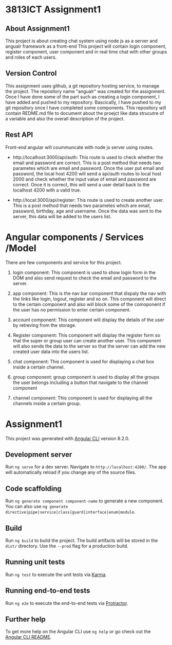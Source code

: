 # 3813ICT Assignment1

## About Assignment1 
 This project is about creating chat system using node js as a server and angualr framework as a front-end This project will contain login component, register component, user component and in real time chat with other groups and roles of each users.
 
## Version Control
This assignment uses github, a git repository hosting service, to manage the project. The repository name "angualr" was created for the assignment. Once I have done some of the part such as creating a login component, I have added and pushed to my repository. Bascically, I have pushed to my git repository once I have completed some components. This repository will contain REDME.md file to document about the proejct like data strucutre of a variable and also the overall description of the project.

## Rest API 
 Front-end angular will coummuncate with node js server using routes. 
 
 * http://localhost:3000/api/auth: This route is used to check whether the email and password are correct. This is a post method that needs two parametes which are email and password. Once the user put email and password, the local host 4200 will send a api/auth routes to local host 2000 and check whether the input value of email and password are correct. Once it is correct, this will send a user detail back to the localhost 4200 with a valid true.
 
 * http://local:3000/api/register: This route is used to create another user. This is a post method that needs two parametes which are email, password, birthday, age and username. Once the data was sent to the server, this data will be added to the users list. 

# Angular components / Services /Model
  There are few components and service for this project.
  1. login component: This component is used to show login form in the DOM and also send request to check the email and password  to the server.
  
  2. app component: This is the nav bar component that dispaly the nav with the links like login, logout, register and so on. This component will direct to the certain component and also will block some of the comoponent if the user has no permission to enter certain component.
  
  3. account component: This component will display the details of the user by retreving from the storage.
  
  4. Register component: This component will display the register form so that the super or group user can create another user. This component will also sends the data to the server so that the server can add the new created user data into the users list.
  
  5. chat component: This component is used for displaying a chat box inside a certain channel.
  
  6. group component: group component is used to display all the groups the user belongs including a button that navigate to the channel component
  
  7. channel component: This component is used for displaying all the channels inside a certain group. 
  


# Assignment1

This project was generated with [Angular CLI](https://github.com/angular/angular-cli) version 8.2.0.

## Development server

Run `ng serve` for a dev server. Navigate to `http://localhost:4200/`. The app will automatically reload if you change any of the source files.

## Code scaffolding

Run `ng generate component component-name` to generate a new component. You can also use `ng generate directive|pipe|service|class|guard|interface|enum|module`.

## Build

Run `ng build` to build the project. The build artifacts will be stored in the `dist/` directory. Use the `--prod` flag for a production build.

## Running unit tests

Run `ng test` to execute the unit tests via [Karma](https://karma-runner.github.io).

## Running end-to-end tests

Run `ng e2e` to execute the end-to-end tests via [Protractor](http://www.protractortest.org/).

## Further help

To get more help on the Angular CLI use `ng help` or go check out the [Angular CLI README](https://github.com/angular/angular-cli/blob/master/README.md).
